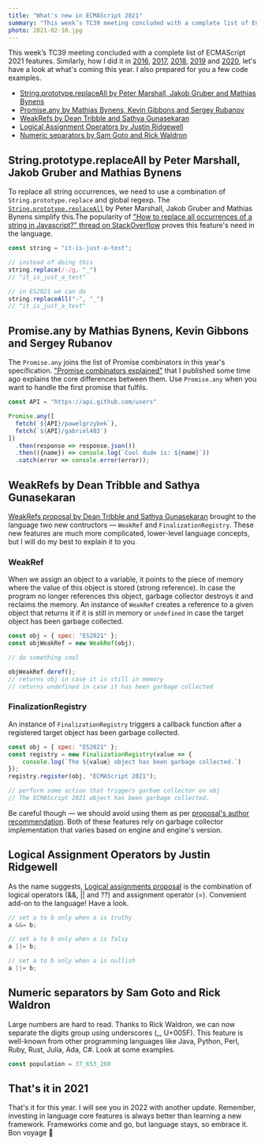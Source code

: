 ```yaml
---
title: "What's new in ECMAScript 2021"
summary: "This week’s TC39 meeting concluded with a complete list of ECMAScript 2021 features. Similarly, how I do it every year, let’s have a look at what’s coming this year. I also prepared for you a few code examples."
photo: 2021-02-10.jpg
---
```


This week’s TC39 meeting concluded with a complete list of ECMAScript 2021 features. Similarly, how I did it in [2016](/whats-new-in-ecmascript-2016-es7/), [2017](/whats-new-in-ecmascript-2017/), [2018](/whats-new-in-ecmascript-2018/), [2019](/whats-new-in-ecmascript-2019/) and [2020](/whats-new-in-ecmascript-2020/), let's have a look at what's coming this year. I also prepared for you a few code examples.

- [String.prototype.replaceAll by Peter Marshall, Jakob Gruber and Mathias Bynens](#stringprototypereplaceall-by-peter-marshall-jakob-gruber-and-mathias-bynens)
- [Promise.any by Mathias Bynens, Kevin Gibbons and Sergey Rubanov](#promiseany-by-mathias-bynens-kevin-gibbons-and-sergey-rubanov)
- [WeakRefs by Dean Tribble and Sathya Gunasekaran](#weakrefs-by-dean-tribble-and-sathya-gunasekaran)
- [Logical Assignment Operators by Justin Ridgewell](#logical-assignment-operators-by-justin-ridgewell)
- [Numeric separators by Sam Goto and Rick Waldron](#numeric-separators-by-sam-goto-and-rick-waldron)

## String.prototype.replaceAll by Peter Marshall, Jakob Gruber and Mathias Bynens

To replace all string occurrences, we need to use a combination of `String.prototype.replace` and global regexp. The [`String.prototype.replaceAll`](https://github.com/tc39/proposal-string-replaceall) by Peter Marshall, Jakob Gruber and Mathias Bynens simplify this.The popularity of ["How to replace all occurrences of a string in Javascript?" thread on StackOverflow](https://stackoverflow.com/questions/1144783/how-to-replace-all-occurrences-of-a-string-in-javascript) proves this feature's need in the language.

```js
const string = "it-is-just-a-test";

// instead of doing this
string.replace(/-/g, "_")
// "it_is_just_a_test"

// in ES2021 we can do
string.replaceAll("-", "_")
// "it_is_just_a_test"
```

## Promise.any by Mathias Bynens, Kevin Gibbons and Sergey Rubanov

The `Promise.any` joins the list of Promise combinators in this year's specification. ["Promise combinators explained"](https://pawelgrzybek.com/promise-combinators-explained/) that I published some time ago explains the core differences between them. Use `Promise.any` when you want to handle the first promise that fulfils.

```js
const API = "https://api.github.com/users"

Promise.any([
  fetch(`${API}/pawelgrzybek`),
  fetch(`${API}/gabriel403`)
])
  .then(response => response.json())
  .then(({name}) => console.log(`Cool dude is: ${name}`))
  .catch(error => console.error(error));
```

## WeakRefs by Dean Tribble and Sathya Gunasekaran

[WeakRefs proposal by Dean Tribble and Sathya Gunasekaran](https://github.com/tc39/proposal-weakrefs) brought to the language two new contructors — `WeakRef` and `FinalizationRegistry`. These new features are much more complicated, lower-level language concepts, but I will do my best to explain it to you.

### WeakRef

When we assign an object to a variable, it points to the piece of memory where the value of this object is stored (strong reference). In case the program no longer references this object, garbage collector destroys it and reclaims the memory. An instance of `WeakRef` creates a reference to a given object that returns it if it is still in memory or `undefined` in case the target object has been garbage collected.

```js
const obj = { spec: "ES2021" };
const objWeakRef = new WeakRef(obj);

// do something cool

objWeakRef.deref();
// returns obj in case it is still in memory
// returns undefined in case it has been garbage collected
```

### FinalizationRegistry

An instance of `FinalizationRegistry` triggers a callback function after a registered target object has been garbage collected. 

```js
const obj = { spec: "ES2021" };
const registry = new FinalizationRegistry(value => {
    console.log(`The ${value} object has been garbage collected.`)
});
registry.register(obj, "ECMAScript 2021");

// perform some action that triggers garbae collector on obj
// The ECMAScript 2021 object has been garbage collected.
```

Be careful though — we should avoid using them as per [proposal's author recommendation](https://github.com/tc39/proposal-weakrefs#a-note-of-caution). Both of these features rely on garbage collector implementation that varies based on engine and engine's version.

## Logical Assignment Operators by Justin Ridgewell

As the name suggests, [Logical assignments proposal](https://github.com/tc39/proposal-logical-assignment) is the combination of logical operators (&&, || and ??) and assignment operator (=). Convenient add-on to the language! Have a look.

```js
// set a to b only when a is truthy
a &&= b;
```

```js
// set a to b only when a is falsy
a ||= b;
```

```js
// set a to b only when a is nullish
a ||= b;
```

## Numeric separators by Sam Goto and Rick Waldron

Large numbers are hard to read. Thanks to Rick Waldron, we can now separate the digits group using underscores (_, U+005F). This feature is well-known from other programming languages like Java, Python, Perl, Ruby, Rust, Julia, Ada, C#. Look at some examples.

```js
const population = 37_653_260
```

## That's it in 2021

That's it for this year. I will see you in 2022 with another update. Remember, investing in language core features is always better than learning a new framework. Frameworks come and go, but language stays, so embrace it. Bon voyage 👊
